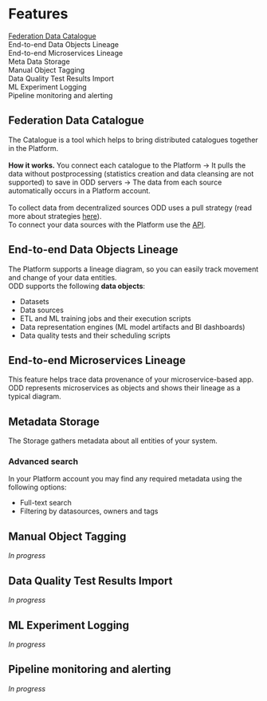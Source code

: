 # Features
[Federation Data Catalogue](#federation-data-catalogue) \
End-to-end Data Objects Lineage \
End-to-end Microservices Lineage \
Meta Data Storage \
Manual Object Tagging \
Data Quality Test Results Import \
ML Experiment Logging \
Pipeline monitoring and alerting 
## Federation Data Catalogue
The Catalogue is a tool which helps to bring distributed catalogues together in the Platform. \
\
**How it works.** You connect each catalogue to the Platform &rarr; It pulls the data without postprocessing (statistics creation and data cleansing are not supported) to save in ODD servers &rarr; The data from each source automatically occurs in a Platform account. \
\
To collect data from decentralized sources ODD uses a pull strategy (read more about strategies [here](Architecture.md#push-and-pull-strategies)). \
To connect your data sources with the Platform use the [API](https://github.com/opendatadiscovery/odd-platform/tree/main/odd-platform-specification). 

## End-to-end Data Objects Lineage
The Platform supports a lineage diagram, so you can easily track movement and change of your data entities. \
ODD supports the following **data objects**: 
* Datasets
* Data sources
* ETL and ML training jobs and their execution scripts
* Data representation engines (ML model artifacts and BI dashboards)
* Data quality tests and their scheduling scripts

## End-to-end Microservices Lineage 
This feature helps trace data provenance of your microservice-based app. \
ODD represents microservices as objects and shows their lineage as a typical diagram.
## Metadata Storage 
The Storage gathers metadata about all entities of your system.
### Advanced search 
In your Platform account you may find any required metadata using the following options:
* Full-text search
* Filtering by datasources, owners and tags
## Manual Object Tagging 
*In progress*
## Data Quality Test Results Import
*In progress*
## ML Experiment Logging 
*In progress*
## Pipeline monitoring and alerting 
*In progress*



<!---
| Object name | Description |
| --- | ----------- |
| **DataInput** | Title |
| **DataInput** | Title |
-->
